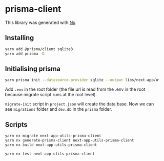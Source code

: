 # prisma-client

This library was generated with [Nx](https://nx.dev).

## Installing

```bash
yarn add @prisma/client sqlite3
yarn add prisma -D
```

## Initialising prisma

```bash
yarn prisma init --datasource-provider sqlite --output libs/next-app/utils/prisma-client
```

Add `.env` in the root folder (the file url is read from the .env in the root because migrate script runs at the root level).

`migrate-init` script in `project.json` will create the data base. Now we can see `migrations` folder and `dev.db` in the `prisma` folder.

## Scripts

```bash
yarn nx migrate next-app-utils-prisma-client
yarn nx generate-prisma-client next-app-utils-prisma-client
yarn nx build next-app-utils-prisma-client

yarn nx test next-app-utils-prisma-client
```
